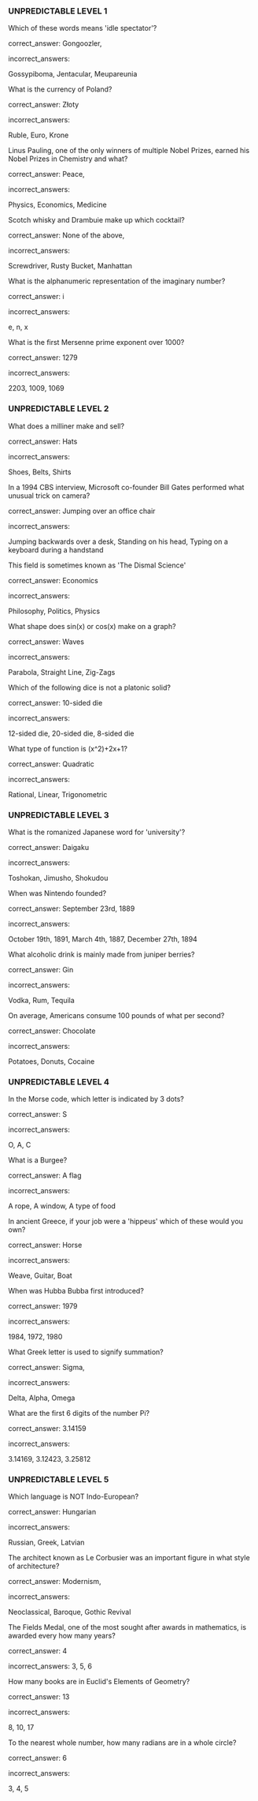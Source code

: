 ### UNPREDICTABLE LEVEL 1


Which of these words means 'idle spectator'?

correct_answer: Gongoozler,

incorrect_answers:

Gossypiboma,
Jentacular,
Meupareunia


What is the currency of Poland?

correct_answer: Złoty

incorrect_answers:

Ruble,
Euro,
Krone


Linus Pauling, one of the only winners of multiple Nobel Prizes, earned his Nobel Prizes in Chemistry and what?

correct_answer: Peace,

incorrect_answers:

Physics,
Economics,
Medicine


Scotch whisky and Drambuie make up which cocktail?

correct_answer: None of the above,

incorrect_answers:

Screwdriver,
Rusty Bucket,
Manhattan


What is the alphanumeric representation of the imaginary number?

correct_answer: i

incorrect_answers:

e,
n,
x


What is the first Mersenne prime exponent over 1000?

correct_answer: 1279

incorrect_answers:

2203,
1009,
1069


### UNPREDICTABLE LEVEL 2

What does a milliner make and sell?

correct_answer: Hats

incorrect_answers:

Shoes,
Belts,
Shirts


In a 1994 CBS interview, Microsoft co-founder Bill Gates performed what unusual trick on camera?

correct_answer: Jumping over an office chair

incorrect_answers:

Jumping backwards over a desk,
Standing on his head,
Typing on a keyboard during a handstand


This field is sometimes known as 'The Dismal Science'

correct_answer: Economics

incorrect_answers:

Philosophy,
Politics,
Physics


What shape does sin(x) or cos(x) make on a graph?

correct_answer: Waves

incorrect_answers:

Parabola,
Straight Line,
Zig-Zags



Which of the following dice is not a platonic solid?

correct_answer: 10-sided die

incorrect_answers:

12-sided die,
20-sided die,
8-sided die


What type of function is (x^2)+2x+1?

correct_answer: Quadratic

incorrect_answers:

Rational,
Linear,
Trigonometric

### UNPREDICTABLE LEVEL 3

What is the romanized Japanese word for 'university'?

correct_answer: Daigaku

incorrect_answers:

Toshokan,
Jimusho,
Shokudou



When was Nintendo founded?

correct_answer: September 23rd, 1889

incorrect_answers:

October 19th, 1891,
March 4th, 1887,
December 27th, 1894


What alcoholic drink is mainly made from juniper berries?

correct_answer: Gin

incorrect_answers:

Vodka,
Rum,
Tequila


On average, Americans consume 100 pounds of what per second?

correct_answer: Chocolate

incorrect_answers:

Potatoes,
Donuts,
Cocaine

### UNPREDICTABLE LEVEL 4

In the Morse code, which letter is indicated by 3 dots?

correct_answer: S

incorrect_answers:

O,
A,
C


What is a Burgee?

correct_answer: A flag

incorrect_answers:

A rope,
A window,
A type of food


In ancient Greece, if your job were a 'hippeus' which of these would you own?

correct_answer: Horse

incorrect_answers:

Weave,
Guitar,
Boat


When was Hubba Bubba first introduced?

correct_answer: 1979

incorrect_answers: 

1984,
1972,
1980

What Greek letter is used to signify summation?

correct_answer: Sigma,

incorrect_answers:

Delta,
Alpha,
Omega



What are the first 6 digits of the number Pi?

correct_answer: 3.14159

incorrect_answers:

3.14169,
3.12423,
3.25812


### UNPREDICTABLE LEVEL 5


Which language is NOT Indo-European?

correct_answer: Hungarian

incorrect_answers:

Russian,
Greek,
Latvian


The architect known as Le Corbusier was an important figure in what style of architecture?

correct_answer: Modernism,

incorrect_answers:

Neoclassical,
Baroque,
Gothic Revival


The Fields Medal, one of the most sought after awards in mathematics, is awarded every how many years?

correct_answer: 4

incorrect_answers: 
3,
5,
6


How many books are in Euclid's Elements of Geometry?

correct_answer: 13

incorrect_answers:

8,
10,
17



To the nearest whole number, how many radians are in a whole circle?

correct_answer: 6

incorrect_answers:

3,
4,
5
